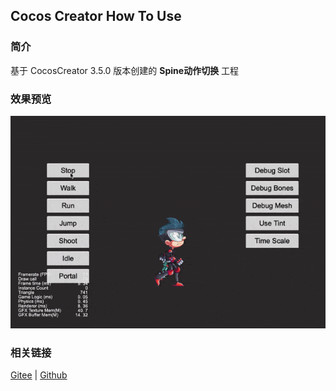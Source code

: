 ## Cocos Creator How To Use

### 简介

基于 CocosCreator 3.5.0 版本创建的 **Spine动作切换** 工程

### 效果预览
![image](../../../gif/202203/2022030226.gif)

### 相关链接
[Gitee](https://gitee.com/mirrors_cocos-creator/test-cases-3d/tree/v3.0/assets/cases/spine) | [Github](https://github.com/cocos-creator/test-cases-3d/tree/v3.0/assets/cases/spine)